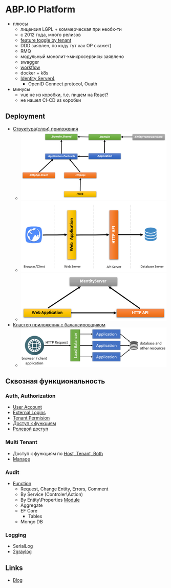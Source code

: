 # ABP.IO Platform

* плюсы
  * лицензия LGPL + коммерческая при необх-ти
  * с 2012 года, много релизов
  * [feature toggle by tenant](https://docs.abp.io/en/abp/latest/Modules/Tenant-Management#managing-the-tenant-features)
  * DDD заявлен, по коду тут как ОР скажет)
  * RMQ
  * модульный монолит->микросервисы заявлено
  * swagger
  * [workflow](https://community.abp.io/posts/using-elsa-workflow-with-the-abp-framework-773siqi9)
  * docker + k8s
  * [Identity Server4](http://docs.identityserver.io/)
    * OpenID Connect protocol, Ouath
* минусы
  * vue не из коробки, т.е. пишем на React?
  * не нашел CI-CD из коробки

## Deployment

- [Структура(слои) приложения](https://docs.abp.io/en/abp/latest/Startup-Templates/Application)
  - ![Слои приложения](https://raw.githubusercontent.com/abpframework/abp/rel-5.3/docs/en/images/layered-project-dependencies.png)
  - ![Tiered structure](https://raw.githubusercontent.com/abpframework/abp/rel-5.3/docs/en/images/tiered-solution-servers.png)
  - ![With Identity Server](https://raw.githubusercontent.com/abpframework/abp/rel-5.3/docs/en/images/tiered-solution-applications.png)
- [Кластер приложения с балансировщиком](https://docs.abp.io/en/abp/latest/Deployment/Clustered-Environment)
  - ![clusterd](https://raw.githubusercontent.com/abpframework/abp/rel-5.3/docs/en/images/deployment-clustered.png) 

## Сквозная функциональность

### Auth, Authorization

- [User Account](https://docs.abp.io/en/abp/latest/CurrentUser)
- [External Logins](https://docs.abp.io/en/commercial/latest/modules/account#social-external-logins)
- [Tenant Permision](https://docs.abp.io/en/commercial/latest/modules/account/impersonation#tenant-user-impersonation-permissions)
 - [Доступ к функциям](https://docs.abp.io/en/abp/latest/Authorization#multi-tenancy)
- [Ролевой доступ](https://docs.abp.io/en/abp/latest/Modules/Permission-Management)

### Multi Tenant

- Доступ к функциям по [Host, Tenant, Both](https://docs.abp.io/en/abp/latest/Authorization#multi-tenancy)
- [Manage](https://docs.abp.io/en/abp/latest/Modules/Tenant-Management#user-interface)

### Audit

- [Function](https://docs.abp.io/en/abp/latest/Audit-Logging)
  - Request, Change Entity, Errors, Comment
  - By Service (Controler\Action)
  - By Entity\Properties
[Module](https://docs.abp.io/en/abp/latest/Modules/Audit-Logging)
  - Aggregate
  - EF Core
    - Tables
  - Mongo DB

### Logging

- SerialLog 
 - [2graylog](https://medium.com/@paulius.juozelskis/centralized-logging-in-net-core-using-graylog-and-serilog-4de7739051a)

## Links
- [Blog](https://blog.abp.io/abp)
